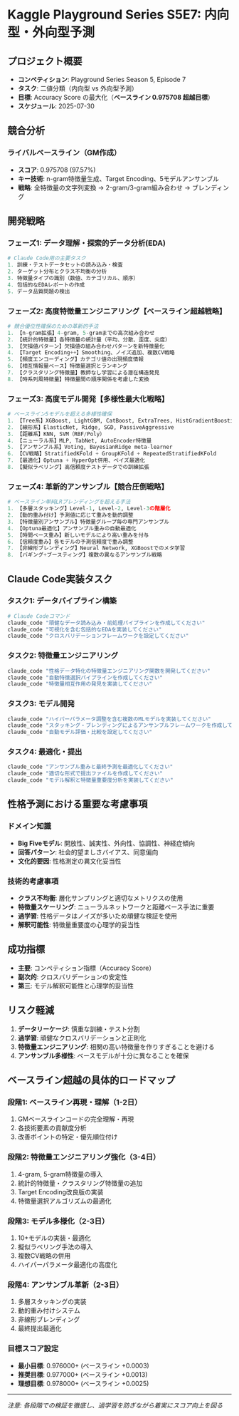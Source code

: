# Kaggle Playground Series S5E7: 内向型・外向型予測

## プロジェクト概要
- **コンペティション**: Playground Series Season 5, Episode 7
- **タスク**: 二値分類（内向型 vs 外向型予測）
- **目標**: Accuracy Score の最大化（**ベースライン 0.975708 超越目標**）
- **スケジュール**: 2025-07-30

## 競合分析
### ライバルベースライン（GM作成）
- **スコア**: 0.975708 (97.57%)
- **キー技術**: n-gram特徴量生成、Target Encoding、5モデルアンサンブル
- **戦略**: 全特徴量の文字列変換 → 2-gram/3-gram組み合わせ → ブレンディング

## 開発戦略

### フェーズ1: データ理解・探索的データ分析(EDA)
```python
# Claude Code用の主要タスク
1. 訓練・テストデータセットの読み込み・検査
2. ターゲット分布とクラス不均衡の分析
3. 特徴量タイプの識別（数値、カテゴリカル、順序）
4. 包括的なEDAレポートの作成
5. データ品質問題の検出
```

### フェーズ2: 高度特徴量エンジニアリング【ベースライン超越戦略】
```python
# 競合優位性確保のための革新的手法
1. 【n-gram拡張】4-gram, 5-gramまでの高次組み合わせ
2. 【統計的特徴量】各特徴量の統計量（平均、分散、歪度、尖度）
3. 【欠損値パターン】欠損値の組み合わせパターンを新特徴量化
4. 【Target Encoding++】Smoothing、ノイズ追加、複数CV戦略
5. 【頻度エンコーディング】カテゴリ値の出現頻度情報
6. 【相互情報量ベース】特徴量選択とランキング
7. 【クラスタリング特徴量】教師なし学習による潜在構造発見
8. 【時系列風特徴量】特徴量間の順序関係を考慮した変換
```

### フェーズ3: 高度モデル開発【多様性最大化戦略】
```python
# ベースライン5モデルを超える多様性確保
1. 【Tree系】XGBoost, LightGBM, CatBoost, ExtraTrees, HistGradientBoosting
2. 【線形系】ElasticNet, Ridge, SGD, PassiveAggressive
3. 【距離系】KNN, SVM（RBF/Poly）
4. 【ニューラル系】MLP, TabNet, AutoEncoder特徴量
5. 【アンサンブル系】Voting, BayesianRidge meta-learner
6. 【CV戦略】StratifiedKFold + GroupKFold + RepeatedStratifiedKFold
7. 【最適化】Optuna + HyperOpt併用、ベイズ最適化
8. 【擬似ラベリング】高信頼度テストデータでの訓練拡張
```

### フェーズ4: 革新的アンサンブル【競合圧倒戦略】
```python
# ベースライン単純LRブレンディングを超える手法
1. 【多層スタッキング】Level-1, Level-2, Level-3の階層化
2. 【動的重み付け】予測値に応じて重みを動的調整
3. 【特徴量別アンサンブル】特徴量グループ毎の専門アンサンブル
4. 【Optuna最適化】アンサンブル重みの自動最適化
5. 【時間ベース重み】新しいモデルにより高い重みを付与
6. 【信頼度重み】各モデルの予測信頼度で重み調整
7. 【非線形ブレンディング】Neural Network, XGBoostでのメタ学習
8. 【バギング+ブースティング】複数の異なるアンサンブル戦略
```

## Claude Code実装タスク

### タスク1: データパイプライン構築
```bash
# Claude Codeコマンド
claude_code "頑健なデータ読み込み・前処理パイプラインを作成してください"
claude_code "可視化を含む包括的なEDAを実装してください"
claude_code "クロスバリデーションフレームワークを設定してください"
```

### タスク2: 特徴量エンジニアリング
```bash
claude_code "性格データ特化の特徴量エンジニアリング関数を開発してください"
claude_code "自動特徴選択パイプラインを作成してください"
claude_code "特徴量相互作用の発見を実装してください"
```

### タスク3: モデル開発
```bash
claude_code "ハイパーパラメータ調整を含む複数のMLモデルを実装してください"
claude_code "スタッキング・ブレンディングによるアンサンブルフレームワークを作成してください"
claude_code "自動モデル評価・比較を設定してください"
```

### タスク4: 最適化・提出
```bash
claude_code "アンサンブル重みと最終予測を最適化してください"
claude_code "適切な形式で提出ファイルを作成してください"
claude_code "モデル解釈と特徴量重要度分析を実装してください"
```

## 性格予測における重要な考慮事項

### ドメイン知識
- **Big Fiveモデル**: 開放性、誠実性、外向性、協調性、神経症傾向
- **回答パターン**: 社会的望ましさバイアス、同意偏向
- **文化的要因**: 性格測定の異文化妥当性

### 技術的考慮事項
- **クラス不均衡**: 層化サンプリングと適切なメトリクスの使用
- **特徴量スケーリング**: ニューラルネットワークと距離ベース手法に重要
- **過学習**: 性格データはノイズが多いため頑健な検証を使用
- **解釈可能性**: 特徴量重要度の心理学的妥当性

## 成功指標
- **主要**: コンペティション指標（Accuracy Score）
- **副次的**: クロスバリデーションの安定性
- **第三**: モデル解釈可能性と心理学的妥当性

## リスク軽減
1. **データリーケージ**: 慎重な訓練・テスト分割
2. **過学習**: 頑健なクロスバリデーションと正則化
3. **特徴量エンジニアリング**: 相関の高い特徴量を作りすぎることを避ける
4. **アンサンブル多様性**: ベースモデルが十分に異なることを確保

## ベースライン超越の具体的ロードマップ

### 段階1: ベースライン再現・理解（1-2日）
1. GMベースラインコードの完全理解・再現
2. 各技術要素の貢献度分析
3. 改善ポイントの特定・優先順位付け

### 段階2: 特徴量エンジニアリング強化（3-4日）
1. 4-gram, 5-gram特徴量の導入
2. 統計的特徴量・クラスタリング特徴量の追加
3. Target Encoding改良版の実装
4. 特徴量選択アルゴリズムの最適化

### 段階3: モデル多様化（2-3日）
1. 10+モデルの実装・最適化
2. 擬似ラベリング手法の導入
3. 複数CV戦略の併用
4. ハイパーパラメータ最適化の高度化

### 段階4: アンサンブル革新（2-3日）
1. 多層スタッキングの実装
2. 動的重み付けシステム
3. 非線形ブレンディング
4. 最終提出最適化

### 目標スコア設定
- **最小目標**: 0.976000+ (ベースライン +0.0003)
- **推奨目標**: 0.977000+ (ベースライン +0.0013)  
- **理想目標**: 0.978000+ (ベースライン +0.0025)

---

*注意: 各段階での検証を徹底し、過学習を防ぎながら着実にスコア向上を図る*